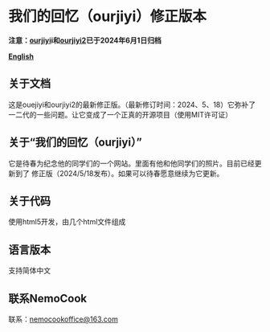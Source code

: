 # 我们的回忆（ourjiyi）修正版本
**注意：[ourjiyi](https://github.com/SuSheng13T/ourjiyi)i和[ourjiyi2](https://github.com/SuSheng13T/ourjiyi2)已于2024年6月1日归档**

**[English](https://github.com/SuSheng13T/Ourjiyi-1-2-_corrected-version/blob/main/README.md)**

## 关于文档


这是ouejiyi和ourjiyi2的最新修正版。（最新修订时间：2024、5、18）它弥补了一二代的一些问题。让它变成了一个正真的开源项目（使用MIT许可证）

## 关于“我们的回忆（ourjiyi）”

它是待春为纪念他的同学们的一个网站。里面有他和他同学们的照片。目前已经更新到了 修正版（2024/5/18发布）。如果可以待春愿意继续为它更新。

## 关于代码

使用html5开发，由几个html文件组成

## 语言版本

支持简体中文

## 联系NemoCook

联系：nemocookoffice@163.com
